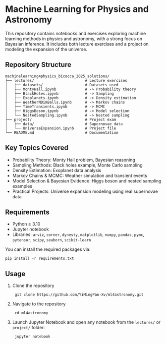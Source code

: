 # Machine Learning for Physics and Astronomy

This repository contains notebooks and exercises exploring machine learning methods in physics and astronomy, with a strong focus on Bayesian inference. It includes both lecture exercises and a project on modeling the expansion of the universe.

## Repository Structure

    machinelearning4physics_bicocca_2025_solutions/
    ├── lectures/                       # Lecture exercises
    │   ├── datasets/                   # Datasets used
    │   ├── MontyHall.ipynb             # -> Probability theory
    │   ├── BlackHoles.ipynb            # -> Sampling
    │   ├── Exoplanets.ipynb            # -> Density estimation
    │   ├── WeatherNDimBalls.ipynb      # -> Markov chains
    │   ├── TimeTransients.ipynb        # -> MCMC
    │   ├── HiggsBoson.ipynb            # -> Model selection
    │   └── NestedSampling.ipynb        # -> Nested sampling
    ├── project/                        # Project exam
    │   ├── data/                       # Supernovae data
    │   └── UniverseExpansion.ipynb     # Project file
    └── README.md                       # Documentation

## Key Topics Covered
- Probability Theory: Monty Hall problem, Bayesian reasoning
- Sampling Methods: Black holes example, Monte Carlo sampling
- Density Estimation: Exoplanet data analysis
- Markov Chains & MCMC: Weather simulation and transient events
- Model Selection & Bayesian Evidence: Higgs boson and nested sampling examples
- Practical Projects: Universe expansion modeling using real supernovae data

## Requirements
- Python ≥ 3.10
- Jupyter notebook
- Libraries: `arviz`, `corner`, `dynesty`, `matplotlib`, `numpy`, `pandas`, `pymc`, `pytensor`, `scipy`, `seaborn`, `scikit-learn`

You can install the required packages via:

    pip install -r requirements.txt

## Usage
1. Clone the repository

        git clone https://github.com/YiMingPan-Xv/ml4astronomy.git

2. Navigate to the repository

        cd ml4astronomy

3. Launch Jupyter Notebook and open any notebook from the `lectures/` or `project/` folder:

        jupyter notebook
